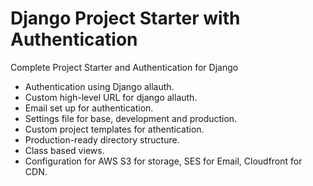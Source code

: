 # Django Project Starter with Authentication
Complete Project Starter and Authentication for Django 

- Authentication using Django allauth.
- Custom high-level URL for django allauth.
- Email set up for authentication.
- Settings file for base, development and production.
- Custom project templates for athentication.
- Production-ready directory structure.
- Class based views.
- Configuration for AWS S3 for storage, SES for Email, Cloudfront for CDN.
